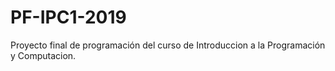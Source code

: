# PF-IPC1-2019
Proyecto final de programación del curso de Introduccion a la Programación y Computacion. 
